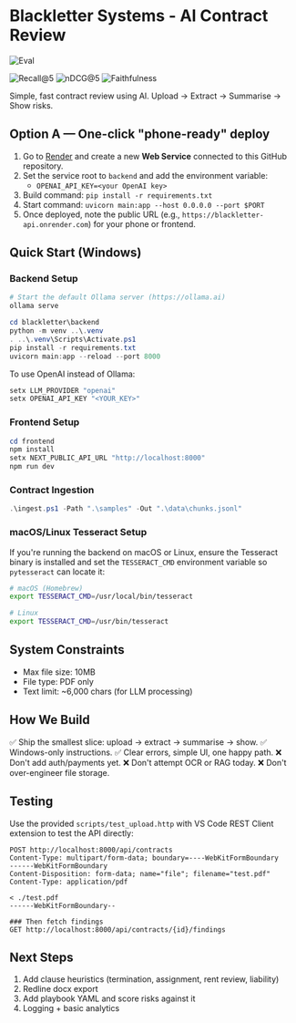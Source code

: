 # Blackletter Systems - AI Contract Review
![Eval](https://img.shields.io/endpoint?url=https://raw.githubusercontent.com/blackletter/blackletter/main/eval/results.json)

![Recall@5](https://img.shields.io/badge/Recall%405-1.00-brightgreen)
![nDCG@5](https://img.shields.io/badge/nDCG%405-1.00-brightgreen)
![Faithfulness](https://img.shields.io/badge/Faithfulness-1.00-brightgreen)

Simple, fast contract review using AI. Upload → Extract → Summarise → Show risks.

## Option A — One-click "phone-ready" deploy

1. Go to [Render](https://render.com) and create a new **Web Service** connected to this GitHub repository.
2. Set the service root to `backend` and add the environment variable:
   - `OPENAI_API_KEY=<your OpenAI key>`
3. Build command: `pip install -r requirements.txt`
4. Start command: `uvicorn main:app --host 0.0.0.0 --port $PORT`
5. Once deployed, note the public URL (e.g., `https://blackletter-api.onrender.com`) for your phone or frontend.

## Quick Start (Windows)

### Backend Setup

```powershell
# Start the default Ollama server (https://ollama.ai)
ollama serve

cd blackletter\backend
python -m venv ..\.venv
. ..\.venv\Scripts\Activate.ps1
pip install -r requirements.txt
uvicorn main:app --reload --port 8000
```

To use OpenAI instead of Ollama:

```powershell
setx LLM_PROVIDER "openai"
setx OPENAI_API_KEY "<YOUR_KEY>"
```

### Frontend Setup

```powershell
cd frontend
npm install
setx NEXT_PUBLIC_API_URL "http://localhost:8000"
npm run dev
```

### Contract Ingestion

```powershell
.\ingest.ps1 -Path ".\samples" -Out ".\data\chunks.jsonl"
```

### macOS/Linux Tesseract Setup

If you're running the backend on macOS or Linux, ensure the Tesseract
binary is installed and set the `TESSERACT_CMD` environment variable so
`pytesseract` can locate it:

```bash
# macOS (Homebrew)
export TESSERACT_CMD=/usr/local/bin/tesseract

# Linux
export TESSERACT_CMD=/usr/bin/tesseract
```

## System Constraints

- Max file size: 10MB
- File type: PDF only
- Text limit: ~6,000 chars (for LLM processing)

## How We Build

✅ Ship the smallest slice: upload → extract → summarise → show.
✅ Windows-only instructions.
✅ Clear errors, simple UI, one happy path.
❌ Don't add auth/payments yet.
❌ Don't attempt OCR or RAG today.
❌ Don't over-engineer file storage.

## Testing

Use the provided `scripts/test_upload.http` with VS Code REST Client extension to test the API directly:

```http
POST http://localhost:8000/api/contracts
Content-Type: multipart/form-data; boundary=----WebKitFormBoundary
------WebKitFormBoundary
Content-Disposition: form-data; name="file"; filename="test.pdf"
Content-Type: application/pdf

< ./test.pdf
------WebKitFormBoundary--

### Then fetch findings
GET http://localhost:8000/api/contracts/{id}/findings
```

## Next Steps

1. Add clause heuristics (termination, assignment, rent review, liability)
2. Redline docx export
3. Add playbook YAML and score risks against it
4. Logging + basic analytics
